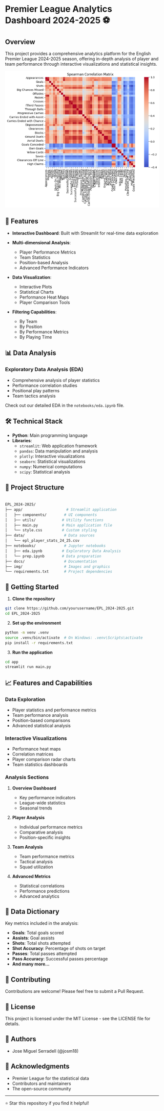 # Premier League Analytics Dashboard 2024-2025 ⚽

## Overview

This project provides a comprehensive analytics platform for the English Premier League 2024-2025 season, offering in-depth analysis of player and team performance through interactive visualizations and statistical insights.

![Premier League Analytics](img/correlations_allplayers.png)

## 🎯 Features

- **Interactive Dashboard**: Built with Streamlit for real-time data exploration

- **Multi-dimensional Analysis**:
  - Player Performance Metrics
  - Team Statistics
  - Position-based Analysis
  - Advanced Performance Indicators

- **Data Visualization**:
  - Interactive Plots
  - Statistical Charts
  - Performance Heat Maps
  - Player Comparison Tools
- **Filtering Capabilities**:
  - By Team
  - By Position
  - By Performance Metrics
  - By Playing Time

## 📊 Data Analysis

### Exploratory Data Analysis (EDA)

- Comprehensive analysis of player statistics
- Performance correlation studies
- Positional play patterns
- Team tactics analysis

Check out our detailed EDA in the `notebooks/eda.ipynb` file.

## 🛠 Technical Stack

- **Python**: Main programming language
- **Libraries**:
  - `streamlit`: Web application framework
  - `pandas`: Data manipulation and analysis
  - `plotly`: Interactive visualizations
  - `seaborn`: Statistical visualizations
  - `numpy`: Numerical computations
  - `scipy`: Statistical analysis

## 📁 Project Structure

```bash

EPL_2024-2025/
├── app/                    # Streamlit application
│   ├── components/        # UI components
│   ├── utils/            # Utility functions
│   ├── main.py           # Main application file
│   └── style.css         # Custom styling
├── data/                  # Data sources
│   └── epl_player_stats_24_25.csv
├── notebooks/             # Jupyter notebooks
│   ├── eda.ipynb         # Exploratory Data Analysis
│   └── prep.ipynb        # Data preparation
├── docs/                  # Documentation
├── img/                   # Images and graphics
└── requirements.txt       # Project dependencies
```

## 🚀 Getting Started

1. **Clone the repository**

```bash
git clone https://github.com/yourusername/EPL_2024-2025.git
cd EPL_2024-2025
```

2. **Set up the environment**

```bash
python -m venv .venv
source .venv/bin/activate  # On Windows: .venv\Scripts\activate
pip install -r requirements.txt
```

3. **Run the application**

```bash
cd app
streamlit run main.py
```

## 📈 Features and Capabilities

### Data Exploration

- Player statistics and performance metrics
- Team performance analysis
- Position-based comparisons
- Advanced statistical analysis

### Interactive Visualizations

- Performance heat maps
- Correlation matrices
- Player comparison radar charts
- Team statistics dashboards

### Analysis Sections

1. **Overview Dashboard**
   - Key performance indicators
   - League-wide statistics
   - Seasonal trends

2. **Player Analysis**
   - Individual performance metrics
   - Comparative analysis
   - Position-specific insights

3. **Team Analysis**
   - Team performance metrics
   - Tactical analysis
   - Squad utilization

4. **Advanced Metrics**
   - Statistical correlations
   - Performance predictions
   - Advanced analytics

## 📝 Data Dictionary

Key metrics included in the analysis:

- **Goals**: Total goals scored
- **Assists**: Goal assists
- **Shots**: Total shots attempted
- **Shot Accuracy**: Percentage of shots on target
- **Passes**: Total passes attempted
- **Pass Accuracy**: Successful passes percentage
- **And many more...**

## 🤝 Contributing

Contributions are welcome! Please feel free to submit a Pull Request.

## 📄 License

This project is licensed under the MIT License - see the LICENSE file for details.

## 👥 Authors

- Jose Miguel Serradell (@josm18)

## 🙏 Acknowledgments

- Premier League for the statistical data
- Contributors and maintainers
- The open-source community

---

⭐ Star this repository if you find it helpful!
